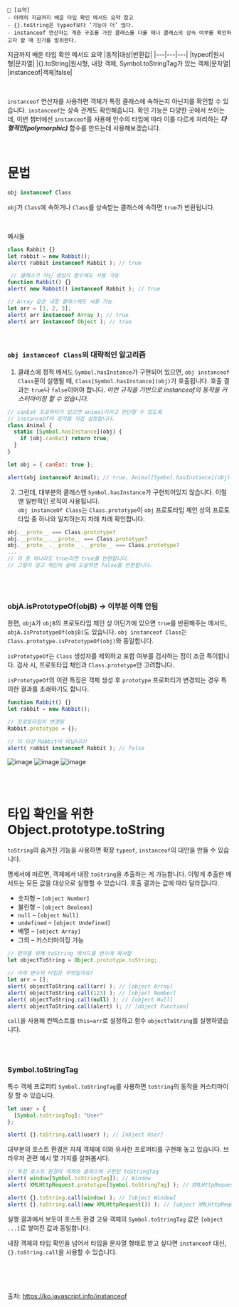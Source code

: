```
📍 [요약]
- 아래의 지금까지 배운 타입 확인 메서드 요약 참고
- {}.toString은 typeof보다 ‘기능이 더’ 많다.
- instanceof 연산자는 계층 구조를 가진 클래스를 다룰 때나 클래스의 상속 여부를 확인하고자 할 때 진가를 발휘한다.
```
지금까지 배운 타입 확인 메서드 요약
|동작|대상|반환값|
|---|---|---|
|typeof|원시형|문자열|
|{}.toString|원시형, 내장 객체, Symbol.toStringTag가 있는 객체|문자열|
|instanceof|객체|false|

<br/>

`instanceof` 연산자를 사용하면 객체가 특정 클래스에 속하는지 아닌지를 확인할 수 있습니다. `instanceof`는 상속 관계도 확인해줍니다.
확인 기능은 다양한 곳에서 쓰이는데, 이번 챕터에선 `instanceof`를 사용해 인수의 타입에 따라 이를 다르게 처리하는 ***다형적인(polymorphic)*** 함수를 만드는데 사용해보겠습니다.

<br/>

# 문법
```js
obj instanceof Class
```
`obj`가 `Class`에 속하거나 `Class`를 상속받는 클래스에 속하면 `true`가 반환됩니다.

<br/>

예시들
```js
class Rabbit {}
let rabbit = new Rabbit();
alert( rabbit instanceof Rabbit ); // true

 // 클래스가 아닌 생성자 함수에도 사용 가능
function Rabbit() {}
alert( new Rabbit() instanceof Rabbit ); // true

// Array 같은 내장 클래스에도 사용 가능
let arr = [1, 2, 3];
alert( arr instanceof Array ); // true
alert( arr instanceof Object ); // true
```
<br/>

### `obj instanceof Class`의 대략적인 알고리즘
1. 클래스에 정적 메서드 `Symbol.hasInstance`가 구현되어 있으면, `obj instanceof Class`문이 실행될 때, `Class[Symbol.hasInstance](obj)`가 호출됩니다. 호출 결과는 `true`나 `false`이어야 합니다. _이런 규칙을 기반으로 instanceof의 동작을 커스터마이징 할 수 있습니다._
  ```js
  // canEat 프로퍼티가 있으면 animal이라고 판단할 수 있도록
  // instanceOf의 로직을 직접 설정합니다.
  class Animal {
    static [Symbol.hasInstance](obj) {
      if (obj.canEat) return true;
    }
  }

  let obj = { canEat: true };

  alert(obj instanceof Animal); // true, Animal[Symbol.hasInstance](obj)가 호출됨
  ```
2. 그런데, 대부분의 클래스엔 `Symbol.hasInstance`가 구현되어있지 않습니다. 이럴 땐 일반적인 로직이 사용됩니다.   
   `obj instanceOf Class`는 `Class.prototype`이 `obj` 프로토타입 체인 상의 프로토타입 중 하나와 일치하는지 차례 차례 확인합니다.
  ```js
  obj.__proto__ === Class.prototype?
  obj.__proto__.__proto__ === Class.prototype?
  obj.__proto__.__proto__.__proto__ === Class.prototype?
  ...
  // 이 중 하나라도 true라면 true를 반환합니다.
  // 그렇지 않고 체인의 끝에 도달하면 false를 반환합니다.
  ```
<br/><br/>

### objA.isPrototypeOf(objB) -> 이부분 이해 안됨 
한편, `objA`가 `objB`의 프로토타입 체인 상 어딘가에 있으면 `true`를 반환해주는 메서드, `objA.isPrototypeOf(objB)`도 있습니다. `obj instanceof Class`는 `Class.prototype.isPrototypeOf(obj)`와 동일합니다.

`isPrototypeOf`는 `Class` 생성자를 제외하고 포함 여부를 검사하는 점이 조금 특이합니다. 검사 시, 프로토타입 체인과 `Class.prototype`만 고려합니다.

`isPrototypeOf`의 이런 특징은 객체 생성 후 `prototype` 프로퍼티가 변경되는 경우 특이한 결과를 초래하기도 합니다.
```js
function Rabbit() {}
let rabbit = new Rabbit();

// 프로토타입이 변경됨
Rabbit.prototype = {};

// 더 이상 Rabbit이 아닙니다!
alert( rabbit instanceof Rabbit ); // false
```

![image](https://user-images.githubusercontent.com/50884017/197429690-09b94c21-8a23-4aed-becf-05c75cc6d4be.png)
![image](https://user-images.githubusercontent.com/50884017/197429700-7af7234b-050a-4560-91bf-d1600814ad80.png)
![image](https://user-images.githubusercontent.com/50884017/197429722-4b43d344-3bdf-4330-826c-189a2761ef12.png)

<br/><br/>

# 타입 확인을 위한 Object.prototype.toString
`toString`의 숨겨진 기능을 사용하면 확장 `typeof`, `instanceof`의 대안을 만들 수 있습니다.    

명세서에 따르면, 객체에서 내장 `toString`을 추출하는 게 가능합니다. 이렇게 추출한 메서드는 모든 값을 대상으로 실행할 수 있습니다. 호출 결과는 값에 따라 달라집니다.

- 숫자형 – `[object Number]`
- 불린형 – `[object Boolean]`
- `null` – `[object Null]`
- `undefined` – `[object Undefined]`
- 배열 – `[object Array]`
- 그외 – 커스터마이징 가능

```js
// 편의를 위해 toString 메서드를 변수에 복사함
let objectToString = Object.prototype.toString;

// 아래 변수의 타입은 무엇일까요?
let arr = [];
alert( objectToString.call(arr) ); // [object Array]
alert( objectToString.call(123) ); // [object Number]
alert( objectToString.call(null) ); // [object Null]
alert( objectToString.call(alert) ); // [object Function]
```
`call`을 사용해 컨텍스트를 `this=arr`로 설정하고 함수 `objectToString`를 실행하였습니다.

<br/><br/>

### Symbol.toStringTag
특수 객체 프로퍼티 `Symbol.toStringTag`를 사용하면 `toString`의 동작을 커스터마이징 할 수 있습니다.
```js
let user = {
  [Symbol.toStringTag]: "User"
};

alert( {}.toString.call(user) ); // [object User]
```

대부분의 호스트 환경은 자체 객체에 이와 유사한 프로퍼티를 구현해 놓고 있습니다. 브라우저 관련 예시 몇 가지를 살펴봅시다.

```js
// 특정 호스트 환경의 객체와 클래스에 구현된 toStringTag
alert( window[Symbol.toStringTag]); // Window
alert( XMLHttpRequest.prototype[Symbol.toStringTag] ); // XMLHttpRequest

alert( {}.toString.call(window) ); // [object Window]
alert( {}.toString.call(new XMLHttpRequest()) ); // [object XMLHttpRequest]
```
실행 결과에서 보듯이 호스트 환경 고유 객체의 `Symbol.toStringTag` 값은 `[object ...]`로 쌓여진 값과 동일합니다.

내장 객체의 타입 확인을 넘어서 타입을 문자열 형태로 받고 싶다면 `instanceof` 대신, `{}.toString.call`을 사용할 수 있습니다.

<br/><br/><br/>
 

출처: https://ko.javascript.info/instanceof
